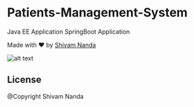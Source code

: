# Patients-Management-System

Java EE Application
SpringBoot Application

Made with ♥ by <a href="https://github.com/iamshivamnanda">Shivam Nanda</a>

![alt text](https://i.ibb.co/Y0YFBQ1/ezgif-com-gif-maker-13.gif)




## License

@Copyright Shivam Nanda

[Click Here]: <https://burger-builder-e9289.firebaseapp.com>
